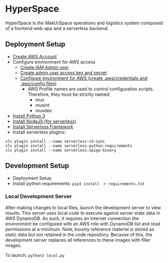 # HyperSpace

HyperSpace is the MakUrSpace operations and logistics system composed of a frontend web-app and a serverless backend.

## Deployment Setup

* [Create AWS Account](https://aws.amazon.com/)
* Configure environment for AWS access
  * [Create IAM Admin user](https://docs.aws.amazon.com/IAM/latest/UserGuide/id_users_create.html#id_users_create_console)
  * [Create admin user access key and secret](https://docs.aws.amazon.com/IAM/latest/UserGuide/id_credentials_access-keys.html)
  * [Configure environment for AWS (create .aws/credentials and .aws/config files)](https://docs.aws.amazon.com/cli/latest/userguide/cli-configure-profiles.html)
    * AWS Profile names are used to control configuration scripts. Therefore, they must be strictly named:
        * mus
        * musint
        * musdev
* [Install Python 3](https://www.python.org/downloads/)
* [Install NodeJS (for serverless)](https://nodejs.org/en/download/)
* [Install Serverless Framework](https://www.serverless.com/framework/docs/getting-started/)
* Install serverless plugins:
```
sls plugin install --name serverless-s3-sync
sls plugin install --name serverless-python-requirements
sls plugin install --name serverless-apigw-binary
```

## Development Setup

* Deployment Setup
* Install python requirements: `pip3 install -r requirements.txt`

### Local Development Server

After making changes to local files, launch the development server to view results. This server uses local code to execute against server state data in AWS DynamoDB. As such, it requires an internet connection the environment be configured with an AWS role with DynamoDB list and read permissions at a minimum. Note, bounty reference material is stored as static data but not retained in the code repository. Because of this, the development server replaces all references to these images with filler images.

To launch: `python3 local.py`
